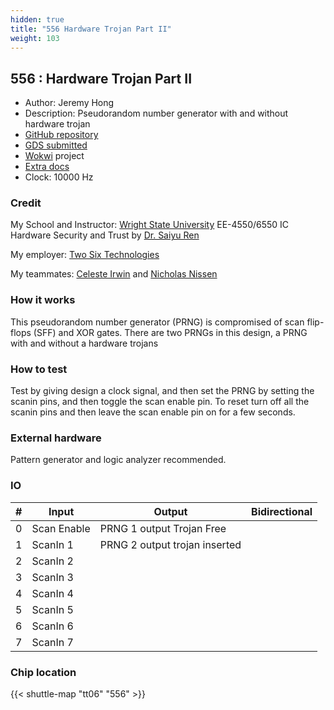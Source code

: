 ```yaml
---
hidden: true
title: "556 Hardware Trojan Part II"
weight: 103
---
```


## 556 : Hardware Trojan Part II

* Author: Jeremy Hong
* Description: Pseudorandom number generator with and without hardware trojan
* [GitHub repository](https://github.com/hongselectronics/HW_Trojan_Rev2)
* [GDS submitted](https://github.com/hongselectronics/HW_Trojan_Rev2/actions/runs/8755314719)
* [Wokwi](https://wokwi.com/projects/395055455727667201) project
* [Extra docs]()
* Clock: 10000 Hz

<!---

This file is used to generate your project datasheet. Please fill in the information below and delete any unused
sections.

You can also include images in this folder and reference them in the markdown. Each image must be less than
512 kb in size, and the combined size of all images must be less than 1 MB.
-->


### Credit

My School and Instructor: [Wright State University](https://www.wright.edu/) EE-4550/6550 IC Hardware Security and Trust by [Dr. Saiyu Ren](https://people.wright.edu/saiyu.ren)

My employer: [Two Six Technologies](https://twosixtech.com/)

My teammates: [Celeste Irwin](https://www.linkedin.com/in/celeste-irwin-91b122225/) and [Nicholas Nissen](https://www.linkedin.com/in/nicholas-nissen-a512a823/)

### How it works

This pseudorandom number generator (PRNG) is compromised of scan flip-flops (SFF) and XOR gates. There are two PRNGs in this design, a PRNG with and without a hardware trojans

### How to test

Test by giving design a clock signal, and then set the PRNG by setting the scanin pins, and then toggle the scan enable pin. To reset turn off all the scanin pins and then leave the scan enable pin on for a few seconds.

### External hardware

Pattern generator and logic analyzer recommended.


### IO

| #             | Input    | Output   | Bidirectional   |
| ------------- | -------- | -------- | --------------- |
| 0 | Scan Enable  | PRNG 1 output Trojan Free  |      |
| 1 | ScanIn 1  | PRNG 2 output trojan inserted  |      |
| 2 | ScanIn 2  |   |      |
| 3 | ScanIn 3  |   |      |
| 4 | ScanIn 4  |   |      |
| 5 | ScanIn 5  |   |      |
| 6 | ScanIn 6  |   |      |
| 7 | ScanIn 7  |   |      |


### Chip location

{{< shuttle-map "tt06" "556" >}}
